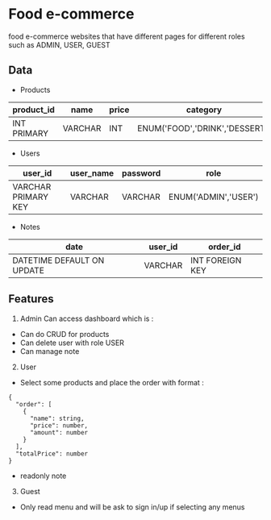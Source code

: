 # Food e-commerce
food e-commerce websites that have different pages for different roles such as ADMIN, USER, GUEST

## Data

* Products

| product_id | name | price | category |
|------------|------|-------|--------- |
| INT PRIMARY | VARCHAR | INT | ENUM('FOOD','DRINK','DESSERT') |

* Users

| user_id | user_name | password | role |
|---------|-----------|----------|------|
| VARCHAR PRIMARY KEY | VARCHAR | VARCHAR | ENUM('ADMIN','USER') |

* Notes

| date | user_id | order_id |
|------|---------|----------|
| DATETIME DEFAULT ON UPDATE | VARCHAR | INT FOREIGN KEY |

## Features
1. Admin
Can access dashboard which is :
* Can do CRUD for products
* Can delete user with role USER
* Can manage note

2. User
* Select some products and place the order with format :
```
{
  "order": [
    {
      "name": string,
      "price": number,
      "amount": number
    }
  ],
  "totalPrice": number
}
```
* readonly note

3. Guest
* Only read menu and will be ask to sign in/up if selecting any menus
